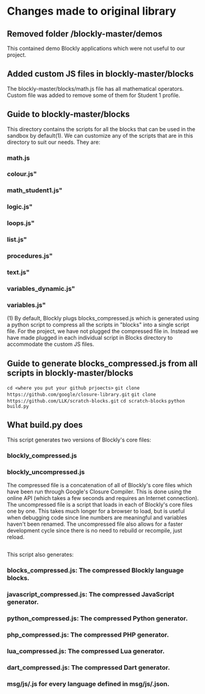 # Changes made to original library

## Removed folder /blockly-master/demos
This contained demo Blockly applications which were not useful to our project.

## Added custom JS files in blockly-master/blocks
The blockly-master/blocks/math.js file has all mathematical operators.
Custom file was added to remove some of them for Student 1 profile.

## Guide to blockly-master/blocks
This directory contains the scripts for all the blocks that can be used in the sandbox by default(1).
We can customize any of the scripts that are in this directory to suit our needs. They are:
### math.js
### colour.js"
### math_student1.js"
### logic.js"
### loops.js"
### list.js"
### procedures.js"
### text.js"
### variables_dynamic.js"
### variables.js"

(1) By default, Blockly plugs blocks_compressed.js which is generated using a python script to
compress all the scripts in "blocks" into a single script file. For the project, we have not plugged the compressed file in.
Instead we have made plugged in each individual script in Blocks directory to accommodate the custom JS files.

## Guide to generate blocks_compressed.js from all scripts in blockly-master/blocks
``cd <where you put your github prjoects>``
``git clone https://github.com/google/closure-library.git``
``git clone https://github.com/LLK/scratch-blocks.git``
``cd scratch-blocks``
``python build.py``

## What build.py does
This script generates two versions of Blockly's core files:
###  blockly_compressed.js
###  blockly_uncompressed.js
 The compressed file is a concatenation of all of Blockly's core files which
 have been run through Google's Closure Compiler.  This is done using the
 online API (which takes a few seconds and requires an Internet connection).
 The uncompressed file is a script that loads in each of Blockly's core files
 one by one.  This takes much longer for a browser to load, but is useful
 when debugging code since line numbers are meaningful and variables haven't
 been renamed.  The uncompressed file also allows for a faster development
 cycle since there is no need to rebuild or recompile, just reload.
##
 This script also generates:
###  blocks_compressed.js: The compressed Blockly language blocks.
###   javascript_compressed.js: The compressed JavaScript generator.
###   python_compressed.js: The compressed Python generator.
###   php_compressed.js: The compressed PHP generator.
###  lua_compressed.js: The compressed Lua generator.
###  dart_compressed.js: The compressed Dart generator.
###  msg/js/<LANG>.js for every language <LANG> defined in msg/js/<LANG>.json.
